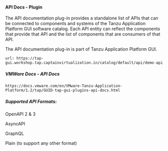 #### API Docs - Plugin

The API documentation plug-in provides a standalone list of APIs that can be connected to components and systems of the Tanzu Application Platform GUI software catalog. Each API entity can reflect the components that provide that API and the list of components that are consumers of that API. 

The API documentation plug-in is part of Tanzu Application Platform GUI.

```dashboard:open-url
url: https://tap-gui.workshop.tap.captainvirtualization.in/catalog/default/api/demo-api
```

##### VMWare Docs - API Docs

```dashboard:open-url
https://docs.vmware.com/en/VMware-Tanzu-Application-Platform/1.2/tap/GUID-tap-gui-plugins-api-docs.html
```

##### Supported API Formats: 

OpenAPI 2 & 3

AsyncAPI

GraphQL

Plain (to support any other format)
